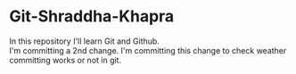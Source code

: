 # Git-Shraddha-Khapra

In this repository I'll learn Git and Github.
<br>
I'm committing a 2nd change.
I'm committing this change to check weather committing works or not in git.
